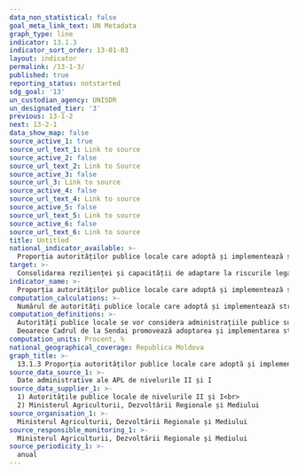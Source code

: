 ```yaml
---
data_non_statistical: false
goal_meta_link_text: UN Metadata
graph_type: line
indicator: 13.1.3
indicator_sort_order: 13-01-03
layout: indicator
permalink: /13-1-3/
published: true
reporting_status: notstarted
sdg_goal: '13'
un_custodian_agency: UNISDR
un_designated_tier: '3'
previous: 13-1-2
next: 13-2-1
data_show_map: false
source_active_1: true
source_url_text_1: Link to source
source_active_2: false
source_url_text_2: Link to Source
source_active_3: false
source_url_3: Link to source
source_active_4: false
source_url_text_4: Link to source
source_active_5: false
source_url_text_5: Link to source
source_active_6: false
source_url_text_6: Link to source
title: Untitled
national_indicator_available: >-
  Proporția autorităților publice locale care adoptă și implementează strategii locale de reducere a riscurilor de dezastre în conformitate cu strategiile naționale de reducere a riscurilor de dezastre
target: >-
  Consolidarea rezilienței și capacității de adaptare la riscurile legate de climă și dezastrele naturale în toate țările
indicator_name: >-
  Proporția autorităților publice locale care adoptă și implementează strategii locale de reducere a riscurilor de dezastre în conformitate cu strategiile naționale de reducere a riscurilor de dezastre
computation_calculations: >-
  Numărul de autorități publice locale care adoptă și implementează strategii locale de reducere a riscurilor de dezastre în conformitate cu strategia națională / numărul total al administrațiilor locale din țară *100.
computation_definitions: >-
  Autorități publice locale se vor considera administrațiile publice sub-naționale care au responsabilitatea de a elabora strategii locale de reducere a riscurilor de dezastre.<br> 
  Deoarece Cadrul de la Sendai promovează adoptarea și implementarea strategiilor locale de reducere a riscului de dezastre în fiecare autoritate locală, pentru indicatorul național se va considera APL de nivelul II (raiona) și I (comuna)
computation_units: Procent, %
national_geographical_coverage: Republica Moldova
graph_title: >-
  13.1.3 Proporția autorităților publice locale care adoptă și implementează strategii locale de reducere a riscurilor de dezastre în conformitate cu strategiile naționale de reducere a riscurilor de dezastre
source_data_source_1: >-
  Date administrative ale APL de nivelurile II și I
source_data_supplier_1: >-
  1) Autoritățile publice locale de nivelurile II și I<br> 
  2) Ministerul Agriculturii, Dezvoltării Regionale și Mediului
source_organisation_1: >-
  Ministerul Agriculturii, Dezvoltării Regionale și Mediului
source_responsible_monitoring_1: >-
  Ministerul Agriculturii, Dezvoltării Regionale și Mediului
source_periodicity_1: >-
  anual
---
```

